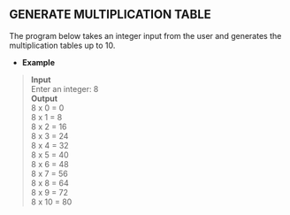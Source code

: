 ## GENERATE MULTIPLICATION TABLE   

The program below takes an integer input from the user and generates the multiplication tables up to 10.  

* **Example**  

> **Input**  
> Enter an integer: 8   
> **Output**  
>  8 x 0 = 0   
   8 x 1 = 8   
   8 x 2 = 16   
   8 x 3 = 24   
   8 x 4 = 32   
   8 x 5 = 40   
   8 x 6 = 48   
   8 x 7 = 56   
   8 x 8 = 64    
   8 x 9 = 72   
   8 x 10 = 80   
